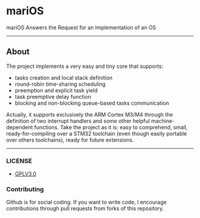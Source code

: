 # mariOS

mariOS Answers the Request for an Implementation of an OS

---------
## About
The project implements a very easy and tiny core that supports:
  * tasks creation and local stack definition
  * round-robin time-sharing scheduling
  * preemption and explicit task yield
  * task preemptive delay function
  * blocking and non-blocking queue-based tasks communication
  
Actually, it supports exclusively the ARM Cortex M3/M4 through the definition of two interrupt handlers and some other helpful machine-dependent functions.
Take the project as it is: easy to comprehend, small, ready-for-compiling over a STM32 toolchain (even though easily portable over others toolchains), ready for future extensions.

---------

### LICENSE
* [GPLV3.0](https://www.gnu.org/licenses/licenses.html)

### Contributing
Github is for social coding.
If you want to write code, I encourage contributions through pull requests from forks of this repository.

